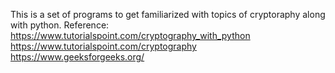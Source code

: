 This is a set of programs to get familiarized with topics of cryptoraphy along with python.
Reference:
  https://www.tutorialspoint.com/cryptography_with_python
  https://www.tutorialspoint.com/cryptography
  https://www.geeksforgeeks.org/
